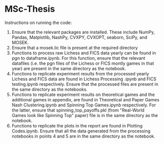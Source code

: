 # MSc-Thesis

Instructions on running the code:
1. Ensure that the relevant packages are installed. These include NumPy, Pandas, Matplotlib, NashPy, CVXPY, CVXOPT, seaborn, SciPy, and MOSEK.
2. Ensure that a mosek.lic file is present at the required directory
3. Functions to process raw Lichess and FICS data yearly can be found in pgn to dataframe.ipynb. For this function, ensure that the relevant datafiles (i.e. the pgn files of the Lichess or FICS montly games in that year) are present in the same directory as the notebook. 
4. Functions to replicate experiment results from the processed yearly Lichess and FICS data are found in Lichess Processing <year>.ipynb and FICS testing.ipynb respectively. Ensure that the processed files are present in the same directory as the notebooks.
5. Functions to replicate experiment results on theoretical games and the additional games in appendix, are found in Theoretical and Paper Games Nash Clustering.ipynb and Spinning Top Games.ipynb respectively. For the latter, ensure that spinning_top_payoffs.pkl (from "Real-World Games look like Spinning Top" paper) file is in the same directory as the notebook.
6. Functions to replicate the plots in the report are found in Plotting Codes.ipynb. Ensure that all the data generated from the processing notebooks in points 4 and 5 are in the same directory as the notebook.

